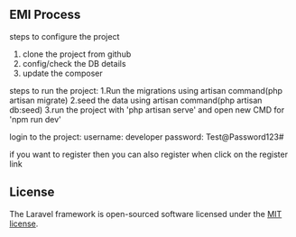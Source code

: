 ## EMI Process

steps to configure the project

1. clone the project from github
2. config/check the DB details
3. update the composer

steps to run the project:
1.Run the migrations using artisan command(php artisan migrate)
2.seed the data using artisan command(php artisan db:seed)
3.run the project with 'php artisan serve' and open new CMD for 'npm run dev'

login to the project:
 username: developer
 password: Test@Password123#

 if you want to register then you can also register when click on the register link
 

## License

The Laravel framework is open-sourced software licensed under the [MIT license](https://opensource.org/licenses/MIT).
